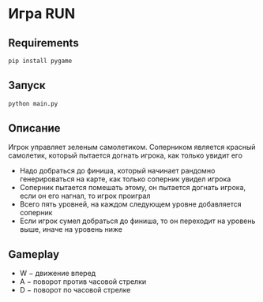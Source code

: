 # Игра RUN 

## Requirements 
```sh
pip install pygame
```
## Запуск
```sh
python main.py
```

## Описание

Игрок управляет зеленым самолетиком. Соперником является красный самолетик, который пытается догнать игрока, как только увидит его

- Надо добраться до финиша, который начинает рандомно генерироваться на карте, как только соперник увидел игрока
- Соперник пытается помешать этому, он пытается догнать игрока, если он его нагнал, то игрок проиграл
- Всего пять уровней, на каждом следующем уровне добавляется соперник
- Если игрок сумел добраться до финиша, то он переходит на уровень выше, иначе на уровень ниже


## Gameplay
- W $-$ движение вперед
- A $-$ поворот против часовой стрелки
- D $-$ поворот по часовой стрелке



